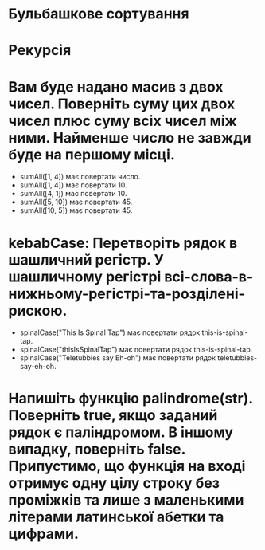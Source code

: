 # Бульбашкове сортування

# Рекурсія

# Вам буде надано масив з двох чисел. Поверніть суму цих двох чисел плюс суму всіх чисел між ними. Найменше число не завжди буде на першому місці.
- sumAll([1, 4]) має повертати число.
- sumAll([1, 4]) має повертати 10.
- sumAll([4, 1]) має повертати 10.
- sumAll([5, 10]) має повертати 45.
- sumAll([10, 5]) має повертати 45.

# kebabCase: Перетворіть рядок в шашличний регістр. У шашличному регістрі всі-слова-в-нижньому-регістрі-та-розділені-рискою.
- spinalCase("This Is Spinal Tap") має повертати рядок this-is-spinal-tap.
- spinalCase("thisIsSpinalTap") має повертати рядок this-is-spinal-tap.
- spinalCase("Teletubbies say Eh-oh") має повертати рядок teletubbies-say-eh-oh.

# Напишіть функцію palindrome(str). Поверніть true, якщо заданий рядок є паліндромом. В іншому випадку, поверніть false. Припустимо, що функція на вході отримує одну цілу строку без проміжків та лише з маленькими літерами латинської абетки та цифрами.
